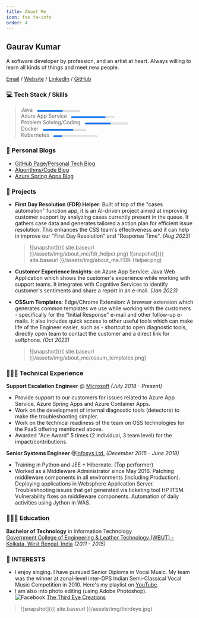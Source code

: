 ```yaml
---
title: About Me
icon: fas fa-info
order: 4
---
```


## Gaurav Kumar

A software developer by profession, and an artist at heart. Always willing to learn all kinds of things and meet new people.

[Email](mailto:gkgaurav31@gmail.com) / [Website](https://gkgaurav31.github.io/) / [LinkedIn](https://www.linkedin.com/in/gauk/) / [GitHub](https://github.com/gkgaurav31)

### :computer: Tech Stack / Skills

> Java &nbsp; <progress max="100" value="60" style="width: 25%; height: 10px;"></progress>  
> Azure App Service &nbsp; <progress max="100" value="80" style="width: 25%; height: 10px;"></progress>  
> Problem Solving/Coding &nbsp; <progress max="100" value="60" style="width: 25%; height: 10px;"></progress>  
> Docker &nbsp; <progress max="100" value="70" style="width: 25%; height: 10px;"></progress>  
> Kubernetes &nbsp; <progress max="100" value="20" style="width: 25%; height: 10px;"></progress>

### :notebook_with_decorative_cover: Personal Blogs

- [GitHub Page/Personal Tech Blog](https://gkgaurav31.github.io/blog/)
- [Algorithms/Code Blog](https://gkgaurav31.github.io/)
- [Azure Spring Apps Blog](https://gkgaurav31.github.io/azure-spring-cloud/)

### :newspaper: Projects

- **First Day Resolution (FDR) Helper**: Built of top of the "cases automation" function app, it is an AI-driven project aimed at improving customer support by analyzing cases currently present in the queue. It gathers case data and generates tailored a action plan for efficient issue resolution. This enhances the CSS team's effectiveness and it can help in improve our "First Day Resolution" and "Response Time". _(Aug 2023)_

  > ![snapshot]({{ site.baseurl }}/assets/img/about_me/fdr_helper.png)
  > ![snapshot]({{ site.baseurl }}/assets/img/about_me.FDR-Helper.png)

- **Customer Experience Insights**: on Azure App Service: Java Web Application which shows the customer's experience while working with support teams. It integrates with Cognitive Services to identify customer's sentiments and share a report in an e-mail. _(Jan 2023)_
- **OSSum Templates**: Edge/Chrome Extension: A browser extension which generates common templates we use while working with the customers - specifically for the "Initial Response" e-mail and other follow-up e-mails. It also includes quick access to other useful tools which can make life of the Engineer easier, such as - shortcut to open diagnostic tools, directly open team to contact the customer and a direct link for softphone. _(Oct 2022)_
  > ![snapshot]({{ site.baseurl }}/assets/img/about_me/ossum_templates.png)

### 👨🏻‍💻 Technical Experience

**Support Escalation Engineer** @ [Microsoft](https://www.microsoft.com/en-in/) _(July 2018 - Present)_

- Provide support to our customers for issues related to Azure App Service, Azure Spring Apps and Azure Container Apps.
- Work on the development of internal diagnostic tools (detectors) to make the troubleshooting simpler.
- Work on the technical readiness of the team on OSS technologies for the PaaS offering mentioned above.
- Awarded "Ace Award" 5 times (2 individual, 3 team level) for the impact/contributions.

**Senior Systems Engineer** @[Infosys Ltd.](https://www.infosys.com/) _(December 2015 - June 2018)_

- Training in Python and JEE + Hibernate. (Top performer)
- Worked as a Middleware Administrator since May 2016. Patching middleware components in all environments (including Production). Deploying applications in Websphere Application Server. Troubleshooting issues that get generated via ticketing tool HP ITSM. Vulnerability fixes on middleware components. Automation of daily activities using Jython in WAS.

### 👨🏻‍🎓 Education

**Bachelor of Technology** in Information Technology  
[Government College of Engineering & Leather Technology (WBUT) - Kolkata, West Bengal, India](https://gcelt.gov.in/) _(2011 - 2015)_

### :musical_score: INTERESTS

- I enjoy singing. I have pursued Senior Diploma in Vocal Music. My team was the winner at zonal-level inter-DPS Indian Semi-Classical Vocal Music Competition in 2010. Here's my playlist on [YouTube](https://www.youtube.com/playlist?list=PLcxMc9zuTCJYXqhsFkTwp89zqV0yMhSii).
- I am also into photo editing (using Adobe Photoshop).  
  ![Facebook](https://img.shields.io/badge/Facebook-%231877F2.svg?style=for-the-badge&logo=Facebook&logoColor=white)
  [The Third Eye Creations](https://www.facebook.com/thethirdeyecreations)

> ![snapshot]({{ site.baseurl }}/assets/img/thirdeye.jpg)
